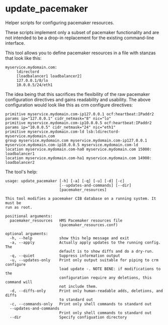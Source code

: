 # update_pacemaker
Helper scripts for configuring pacemaker resources.

These scripts implement only a subset of pacemaker functionality and are not intended to be a drop-in replacement for the existing command-line interface.

This tool allows you to define pacemaker resources in a file with stanzas that look like this:

```
myservice.mydomain.com:
     ldirectord
     [loadbalancer1 loadbalancer2]
     127.0.0.1/8/lo
     10.0.0.5/24/eth1
```

The idea being that this sacrifices the flexibility of the raw pacemaker configuration directives and gains readability and usability.  The above configuration would look like this as crm configure directives:

```
primitive myservice.mydomain.com-ip127.0.0.1 ocf:heartbeat:IPaddr2 params ip="127.0.0.1" cidr_netmask="8" nic="lo"
primitive myservice.mydomain.com-ip10.0.0.5 ocf:heartbeat:IPaddr2 params ip="10.0.0.5" cidr_netmask="24" nic="eth1"
primitive myservice.mydomain.com-ld lsb:ldirectord-myservice.mydomain.com
group myservice.mydomain.com myservice.mydomain.com-ip127.0.0.1 myservice.mydomain.com-ip10.0.0.5 myservice.mydomain.com-ld
location myservice.mydomain.com-ha0 myservice.mydomain.com 15000: loadbalancer1
location myservice.mydomain.com-ha1 myservice.mydomain.com 14900: loadbalancer2
```

The tool's help:

```
usage: update_pacemaker [-h] [-a] [-q] [-u] [-d] [-c]
                        [--updates-and-commands] [--dir]
                        [pacemaker_resources]

This tool modifies a pacemaker CIB database on a running system. It must be
run as root.

positional arguments:
  pacemaker_resources   HMS Pacemaker resources file
                        (pacemaker_resources.conf)

optional arguments:
  -h, --help            show this help message and exit
  -a, --apply           Actually apply updates to the running config. The
                        default is to show diffs and do a dry-run.
  -q, --quiet           Suppress information output
  -u, --updates-only    Print only output suitable for piping to crm configure
                        load update -. NOTE BENE: if modifications to the
                        configuration require any deletions, this command will
                        not include them.
  -d, --diffs-only      Print only human-readable adds, deletions, and diffs
                        to standard out
  -c, --commands-only   Print only shell commands to standard out
  --updates-and-commands
                        Print only shell commands to standard out
  --dir                 Specify configuation directory
```
